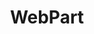 ---
layout: archive
title: "WebPart"
category: bs
permalink: /docs/sprest-bs/modules/_webparts_wp_d_.html
---